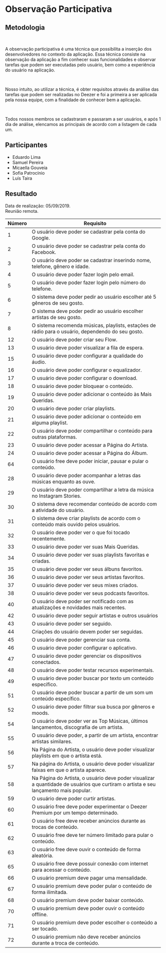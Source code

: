 #  Observação Participativa
<div class="line"></div>

##  Metodologia

<p align="justify">&emsp;

A observação participativa é uma técnica que possibilita a inserção dos desenvolvedores no contexto da aplicação. Essa técnica consiste na observação da aplicação a fim conhecer suas funcionalidades e observar tarefas que podem ser executadas pelo usuário, bem como a experiência do usuário na aplicação.

</p>

<p align="justify">&emsp;

Nosso intuito, ao utilizar a técnica, é obter requisitos através da análise das tarefas que podem ser realizadas no Deezer e foi a primeira a ser aplicada pela nossa equipe, com a finalidade de conhecer bem a aplicação.

</p>

<p align="justify">&emsp;

Todos nossos membros se cadastraram e passaram a ser usuários, e após 1 dia de análise, elencamos as principais de acordo com a listagem de cada um.

</p>

## Participantes
- Eduardo Lima
- Samuel Pereira
- Micaella Gouveia
- Sofia Patrocínio
- Luís Taira

##  Resultado

Data de realização: 05/09/2019.
<br>
Reunião remota.
<br>


|Número | Requisito                                         |
|-------|---------------------------------------------------|
|1      |O usuário deve poder se cadastrar pela conta do Google.    |
|2      |O usuário deve poder se cadastrar pela conta do Facebook.  |
|3      |O usuário deve poder se cadastrar inserindo nome, telefone, gênero e idade.|
|4      |O usuário deve poder fazer login pelo email.|
|5      |O usuário deve poder fazer login pelo número do telefone.|
|6      |O sistema deve poder pedir ao usuário escolher até 5 gêneros de seu gosto.|
|7      |O sistema deve poder pedir ao usuário escolher artistas de seu gosto.|
|8      |O sistema recomenda músicas, playlists, estações de rádio para o usuário, dependendo do seu gosto.|
|12     |O usuário deve poder criar seu Flow.|
|13      |O usuário deve poder visualizar a fila de espera.|
|15     |O usuário deve poder configurar a qualidade do áudio.|
|16      |O usuário deve poder configurar o equalizador.|
|17      |O usuário deve poder configurar o download.|
|18      |O usuário deve poder bloquear o conteúdo.|
|19      |O usuário deve poder adicionar o conteúdo às Mais Queridas.|
|20      |O usuário deve poder criar playlists.|
|21      |O usuário deve poder adicionar o conteúdo em alguma playlist.|
|22      |O usuário deve poder compartilhar o conteúdo para outras plataformas.|
|23      |O usuário deve poder acessar a Página do Artista.|
|24      |O usuário deve poder acessar a Página do Álbum.|
|64      |O usuário free deve poder iniciar, pausar e pular o conteúdo.|
|28      |O usuário deve poder acompanhar a letras das músicas enquanto as ouve.|
|29      |O usuário deve poder compartilhar a letra da música no Instagram Stories.|
|30      |O sistema deve recomendar conteúdo de acordo com a atividade do usuário.|
|31      |O sistema deve criar playlists de acordo com o conteúdo mais ouvido pelos usuários.|
|32      |O usuário deve poder ver o que foi tocado recentemente.|
|33      |O usuário deve poder ver suas Mais Queridas.|
|34      |O usuário deve poder ver suas playlists favoritas e criadas.|
|35      |O usuário deve poder ver seus álbuns favoritos.|
|36      |O usuário deve poder ver seus artistas favoritos.|
|37      |O usuário deve poder ver seus mixes criados.|
|38      |O usuário deve poder ver seus podcasts favoritos.|
|40      |O usuário deve poder ser notificado com as atualizações e novidades mais recentes.|
|42      |O usuário deve poder seguir artistas e outros usuários|
|43      |O usuário deve poder ser seguido.|
|44      |Criações do usuário devem poder ser seguidas.|
|45      |O usuário deve poder gerenciar sua conta.|
|46      |O usuário deve poder configurar o aplicativo.|
|47      |O usuário deve poder gerenciar os dispositivos conectados.|
|48      |O usuário deve poder testar recursos experimentais.|
|49      |O usuário deve poder buscar por texto um conteúdo específico.|
|51      |O usuário deve poder buscar a partir de um som um conteúdo específico.|
|52      |O usuário deve poder filtrar sua busca por gêneros e moods.|
|54      |O usuário deve poder ver as Top Músicas, últimos lançamentos, discografia de um artista.|
|55      |O usuário deve poder, a partir de um artista, encontrar artistas similares.|
|56      |Na Página do Artista, o usuário deve poder visualizar playlists em que o artista está.|
|57      |Na página do Artista, o usuário deve poder visualizar faixas em que o artista aparece.|
|58      |Na Página do Artista, o usuário deve poder visualizar a quantidade de usuários que curtiram o artista e seu lançamento mais popular.|
|59      |O usuário deve poder curtir artistas.|
|60      |O usuário free deve poder experimentar o Deezer Premium por um tempo determinado.|
|61      |O usuário free deve receber anúncios durante as trocas de conteúdo.|
|62      |O usuário free deve ter número limitado para pular o conteúdo.|
|63      |O usuário free deve ouvir o conteúdo de forma aleatória.|
|65      |O usuário free deve possuir conexão com internet para acessar o conteúdo.|
|66      |O usuário premium deve pagar uma mensalidade.|
|67      |O usuário premium deve poder pular o conteúdo de forma ilimitada.|
|68      |O usuário premium deve poder baixar conteúdo.|
|70      |O usuário premium deve poder ouvir o conteúdo offline.|
|71      |O usuário premium deve poder escolher o conteúdo a ser tocado.|
|72      |O usuário premium não deve receber anúncios durante a troca de conteúdo.|
